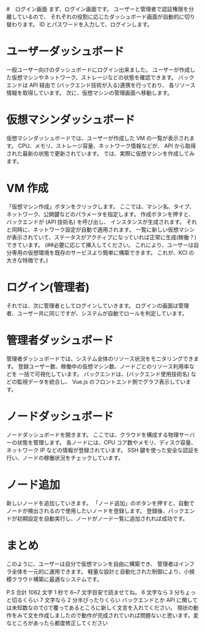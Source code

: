 #　ログイン画面
まず、ログイン画面です。
ユーザーと管理者で認証権限を分離しているので、
それぞれの役割に応じたダッシュボード画面が自動的に切り替わります。
ID とパスワードを入力して、ログインします。

# ユーザーダッシュボード

一般ユーザー向けのダッシュボードにログイン出来ました。
ユーザーが作成した仮想マシンやネットワーク、ストレージなどの状態を確認できます。
バックエンドは API 経由で (バックエンド技術が入る)連携を行っており、
各リソース情報を取得しています。
次に、仮想マシンの管理画面へ移動します。

# 仮想マシンダッシュボード

仮想マシンダッシュボードでは、ユーザーが作成した VM の一覧が表示されます。
CPU、メモリ、ストレージ容量、ネットワーク情報などが、
API から取得された最新の状態で更新されています。
では、実際に仮想マシンを作成してみます。

# VM 作成

「仮想マシン作成」ボタンをクリックします。
ここでは、マシン名、タイプ、ネットワーク、公開鍵などのパラメータを指定します。
作成ボタンを押すと、バックエンドが (API 技術名) を呼び出し、
インスタンスが生成されます。
それと同時に、ネットワーク設定が自動で適用されます。
一覧に新しい仮想マシンが表示されていて、ステータスがアクティブになっていれば正常に生成(稼働？)できています。
(##必要に応じて挿入してください。
これにより、ユーザーは自分専用の仮想環境を既存のサービスより簡単に構築できます。
これが、KCI の大きな特徴です。)

# ログイン(管理者)

それでは、次に管理者としてログインしていきます。
ログインの画面は管理者、ユーザー共に同じですが、システムが自動でロールを判定しています。

# 管理者ダッシュボード

管理者ダッシュボードでは、システム全体のリソース状況をモニタリングできます。
登録ユーザー数、稼働中の仮想マシン数、ノードごとのリソース利用率などを
一括で可視化しています。
バックエンドは、(バックエンド使用技術名) などの監視データを統合し、
Vue.js のフロントエンド側でグラフ表示しています。

# ノードダッシュボード

ノードダッシュボードを開きます。
ここでは、クラウドを構成する物理サーバーの状態を管理します。
各ノードには、CPU コア数やメモリ、ディスク容量、ネットワーク IP などの情報が登録されています。
SSH 鍵を使った安全な認証を行い、ノードの稼働状況をチェックしています。

# ノード追加

新しいノードを追加していきます。
「ノード追加」のボタンを押すと、自動でノードが検出されるので使用したいノードを登録します。
登録後、バックエンドが初期設定を自動実行し、ノードがノード一覧に追加されれば成功です。

# まとめ

このように、ユーザーは自分で仮想マシンを自由に構築でき、
管理者はインフラ全体を一元的に運用できます。
軽量な設計と自動化された制御により、小規模クラウド構築に最適なシステムです。

P.S
合計 1062 文字
1 秒で 6~7 文字目安で読ませてね。
6 文字なら 3 分ちょっと切るくらい
7 文字なら 2 分半ぴったりくらい
バックエンドとか API に関しては未知数なので()で覆ってあるところに新しく文言を入れてください。
現状の動作をみて文を作成しましたので動作が完成されていれば問題ないと思います。変なところがあったら都度修正してください
